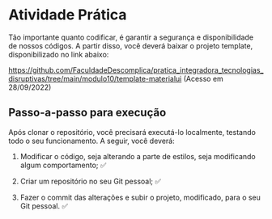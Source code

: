 # Atividade Prática

Tão importante quanto codificar, é garantir a segurança e disponibilidade de nossos códigos. A partir disso, você deverá baixar o projeto template, disponibilizado no link abaixo:

https://github.com/FaculdadeDescomplica/pratica_integradora_tecnologias_disruptivas/tree/main/modulo10/template-materialui (Acesso em 28/09/2022)

## Passo-a-passo para execução
Após clonar o repositório, você precisará executá-lo localmente, testando todo o seu funcionamento. A seguir, você deverá:

1. Modificar o código, seja alterando a parte de estilos, seja modificando algum comportamento; :white_check_mark:

2. Criar um repositório no seu Git pessoal; :white_check_mark:

3. Fazer o commit das alterações e subir o projeto, modificado, para o seu Git pessoal. :white_check_mark:
